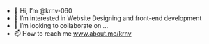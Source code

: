 - 👋 Hi, I’m @krnv-060
- 👀 I’m interested in Website Designing and front-end development
- 💞️ I’m looking to collaborate on ...
- 📫 How to reach me www.about.me/krnv

<!---
krnv-060/krnv-060 is a ✨ special ✨ repository because its `README.md` (this file) appears on your GitHub profile.
You can click the Preview link to take a look at your changes.
--->

